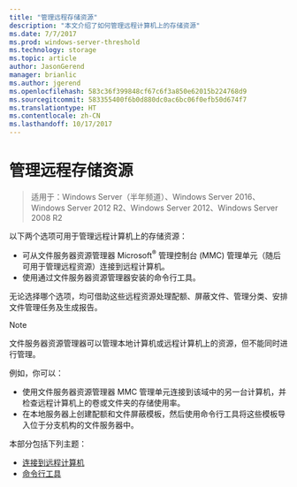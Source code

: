 ```yaml
---
title: "管理远程存储资源"
description: "本文介绍了如何管理远程计算机上的存储资源"
ms.date: 7/7/2017
ms.prod: windows-server-threshold
ms.technology: storage
ms.topic: article
author: JasonGerend
manager: brianlic
ms.author: jgerend
ms.openlocfilehash: 583c36f399848cf67c6f3a850e62015b224768d9
ms.sourcegitcommit: 583355400f6b0d880dc0ac6bc06f0efb50d674f7
ms.translationtype: HT
ms.contentlocale: zh-CN
ms.lasthandoff: 10/17/2017
---
```

# <a name="managing-remote-storage-resources"></a>管理远程存储资源

> 适用于：Windows Server（半年频道）、Windows Server 2016、Windows Server 2012 R2、Windows Server 2012、Windows Server 2008 R2

以下两个选项可用于管理远程计算机上的存储资源：

-   可从文件服务器资源管理器 Microsoft<sup>®</sup> 管理控制台 (MMC) 管理单元（随后可用于管理远程资源）连接到远程计算机。
-   使用通过文件服务器资源管理器安装的命令行工具。

无论选择哪个选项，均可借助这些远程资源处理配额、屏蔽文件、管理分类、安排文件管理任务及生成报告。

> [!Note]
> 文件服务器资源管理器可以管理本地计算机或远程计算机上的资源，但不能同时进行管理。

例如，你可以：

-   使用文件服务器资源管理器 MMC 管理单元连接到该域中的另一台计算机，并检查远程计算机上的卷或文件夹的存储使用率。
-   在本地服务器上创建配额和文件屏蔽模板，然后使用命令行工具将这些模板导入位于分支机构的文件服务器中。

本部分包括下列主题：

-   [连接到远程计算机](connect-to-remote-computer.md)
-   [命令行工具](command-line-tools.md)
